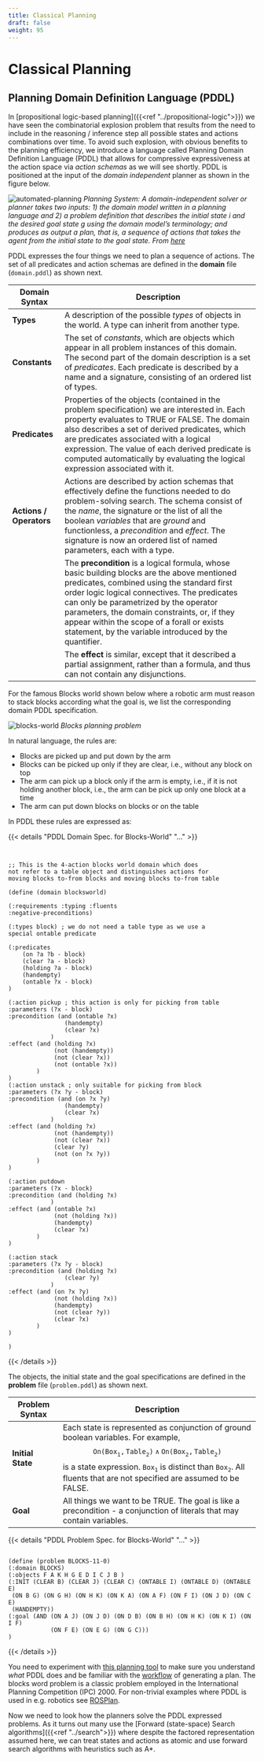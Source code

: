 ```yaml
---
title: Classical Planning
draft: false
weight: 95
---
```


# Classical Planning

## Planning Domain Definition Language (PDDL)

In [propositional logic-based planning]({{<ref "../propositional-logic">}}) we have seen the combinatorial explosion problem that results from the need to include in the reasoning / inference step all possible states and actions combinations over time. To avoid such explosion, with obvious benefits to the planning efficiency, we introduce a language called Planning Domain Definition Language (PDDL) that allows for compressive expressiveness at the action space via _action schemas_ as we will see shortly. PDDL is positioned at the input of the _domain independent_ planner as shown in the figure below.

![automated-planning](images/automated-planning.png#center)
*Planning System: A domain-independent solver or planner takes two inputs: 1) the domain
model written in a planning language and 2) a problem definition that describes the initial state $i$ and the desired
goal state $g$ using the domain model’s terminology; and produces as output a plan, that is, a sequence of actions
that takes the agent from the initial state to the goal state. From [here](https://repository.tudelft.nl/islandora/object/uuid%3A1727bc3f-c0ca-4439-9590-914339678723)*

PDDL expresses the four things we need to plan a sequence of actions. The set of all predicates and action schemas are defined in the **domain** file ($\mathtt{domain.pddl}$) as shown next. 

| Domain Syntax | Description |
| --- | --- |
|**Types** | A description of the possible _types_ of objects in the world. A type can inherit from another type. | 
|**Constants** | The set of _constants_, which are objects which appear in all problem instances of this domain.  The second part of the domain description is a set of _predicates_. Each predicate is described by a name and a signature, consisting of an ordered list of types. |
|**Predicates** | Properties of the objects (contained in the problem specification) we are interested in. Each property evaluates to TRUE or FALSE. The domain also describes a set of derived predicates, which are predicates associated with a logical expression. The value of each derived predicate is computed automatically by evaluating the logical expression associated with it. |
|**Actions / Operators** | Actions are described by action schemas that effectively define the functions needed to do problem-solving search. The schema consist of the _name_, the signature or the list of all the boolean _variables_ that are _ground_ and functionless, a _precondition_ and _effect_. The signature is now an ordered list of named parameters, each with a type. |
| | The **precondition** is a logical formula, whose basic building blocks are the above mentioned predicates, combined using the standard first order logic logical connectives. The predicates can only be parametrized by the operator parameters, the domain constraints, or, if they appear within the scope of a forall or exists statement, by the variable introduced by the quantifier. | 
| | The **effect** is similar, except that it described a partial assignment, rather than a formula, and thus can not contain any disjunctions. | 

For the famous Blocks world shown below where a robotic arm must reason to stack blocks according what the goal is, we list the corresponding domain PDDL specification.  

![blocks-world](images/blocks-world.png#center)
*Blocks planning problem*

In natural language, the rules are:

* Blocks are picked up and put down by the arm
* Blocks can be picked up only if they are clear, i.e.,
without any block on top
* The arm can pick up a block only if the arm is empty, i.e.,
if it is not holding another block, i.e., the arm can be pick
up only one block at a time
* The arm can put down blocks on blocks or on the table 

In PDDL these rules are expressed as: 

{{< details "PDDL Domain Spec. for Blocks-World" "..." >}}

```pddl


;; This is the 4-action blocks world domain which does 
not refer to a table object and distinguishes actions for 
moving blocks to-from blocks and moving blocks to-from table

(define (domain blocksworld)

(:requirements :typing :fluents
:negative-preconditions)

(:types block) ; we do not need a table type as we use a 
special ontable predicate

(:predicates
	(on ?a ?b - block)
	(clear ?a - block)
	(holding ?a - block)
	(handempty)
	(ontable ?x - block)
)

(:action pickup ; this action is only for picking from table
:parameters (?x - block)
:precondition (and (ontable ?x)
				(handempty)
				(clear ?x)
			)
:effect (and (holding ?x)
			 (not (handempty))
			 (not (clear ?x))
			 (not (ontable ?x))
		)
)
(:action unstack ; only suitable for picking from block
:parameters (?x ?y - block)
:precondition (and (on ?x ?y)
				(handempty)
				(clear ?x)
			)
:effect (and (holding ?x)
			 (not (handempty))
			 (not (clear ?x))
			 (clear ?y)
			 (not (on ?x ?y))
		)
)

(:action putdown
:parameters (?x - block)
:precondition (and (holding ?x)
			)
:effect (and (ontable ?x)
			 (not (holding ?x))
			 (handempty)
			 (clear ?x)
		)
)

(:action stack
:parameters (?x ?y - block)
:precondition (and (holding ?x)
				(clear ?y)
			)
:effect (and (on ?x ?y)
			 (not (holding ?x))
			 (handempty)
			 (not (clear ?y))
			 (clear ?x)
		)
)

)
```
{{< /details >}}

The objects, the initial state and the goal specifications are defined in the **problem** file ($\mathtt{problem.pddl}$) as shown next.

| Problem Syntax | Description |
| --- | --- |
|**Initial State** | Each state is represented as conjunction of ground boolean variables. For example,  $$\mathtt{On(Box_1, Table_2) \land On(Box_2, Table_2)}$$  is a state expression. $\mathtt{Box_1}$ is distinct than $\mathtt{Box_2}$. All fluents that are not specified are assumed to be FALSE.|
|**Goal** | All things we want to be TRUE. The goal is like a precondition - a conjunction of literals that may contain variables.| 

{{< details "PDDL Problem Spec. for Blocks-World" "..." >}}

```pddl

(define (problem BLOCKS-11-0)
(:domain BLOCKS)
(:objects F A K H G E D I C J B )
(:INIT (CLEAR B) (CLEAR J) (CLEAR C) (ONTABLE I) (ONTABLE D) (ONTABLE E)
 (ON B G) (ON G H) (ON H K) (ON K A) (ON A F) (ON F I) (ON J D) (ON C E)
 (HANDEMPTY))
(:goal (AND (ON A J) (ON J D) (ON D B) (ON B H) (ON H K) (ON K I) (ON I F)
            (ON F E) (ON E G) (ON G C)))
)
```
{{< /details >}}

You need to experiment with [this planning tool](http://editor.planning.domains/) to make sure you understand _what_ PDDL does and be familiar with the [workflow](https://www.youtube.com/watch?v=XW0z8Oik6G8&feature=youtu.be) of generating a plan.  The blocks word problem is a classic problem employed in the International Planning Competition (IPC) 2000. For non-trivial examples where PDDL is used in e.g. robotics see [ROSPlan](https://kcl-planning.github.io/ROSPlan/). 

Now we need to look how the planners solve the PDDL expressed problems. As it turns out many use the [Forward (state-space) Search algorithms]({{<ref "../search">}}) where despite the factored representation assumed here, we can treat states and actions as atomic and use forward search algorithms with heuristics such as A*. 